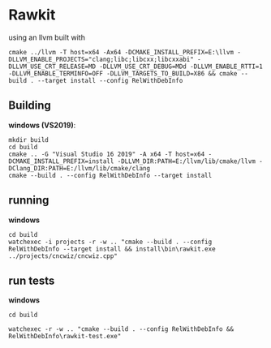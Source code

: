 # Rawkit

using an llvm built with

```
cmake ../llvm -T host=x64 -Ax64 -DCMAKE_INSTALL_PREFIX=E:\llvm -DLLVM_ENABLE_PROJECTS="clang;libc;libcxx;libcxxabi" -DLLVM_USE_CRT_RELEASE=MD -DLLVM_USE_CRT_DEBUG=MDd -DLLVM_ENABLE_RTTI=1 -DLLVM_ENABLE_TERMINFO=OFF -DLLVM_TARGETS_TO_BUILD=X86 && cmake --build . --target install --config RelWithDebInfo
```


## Building

__windows (VS2019)__:
```
mkdir build
cd build
cmake .. -G "Visual Studio 16 2019" -A x64 -T host=x64 -DCMAKE_INSTALL_PREFIX=install -DLLVM_DIR:PATH=E:/llvm/lib/cmake/llvm -DClang_DIR:PATH=E:/llvm/lib/cmake/clang
cmake --build . --config RelWithDebInfo --target install
```

## running

__windows__

```
cd build
watchexec -i projects -r -w .. "cmake --build . --config RelWithDebInfo --target install && install\bin\rawkit.exe ../projects/cncwiz/cncwiz.cpp"
```

## run tests

__windows__
```
cd build

watchexec -r -w .. "cmake --build . --config RelWithDebInfo && RelWithDebInfo\rawkit-test.exe"
```